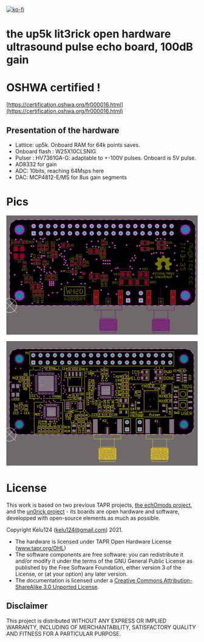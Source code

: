 [![ko-fi](https://www.ko-fi.com/img/githubbutton_sm.svg)](https://ko-fi.com/G2G81MT0G)

# the up5k lit3rick open hardware ultrasound pulse echo board, 100dB gain

# OSHWA certified ! 

[https://certification.oshwa.org/fr000016.html](https://certification.oshwa.org/fr000016.html)

## Presentation of the hardware

* Lattice: up5k. Onboard RAM for 64k points saves.
* Onboard flash : W25X10CLSNIG
* Pulser : HV7361GA-G: adaptable to +-100V pulses. Onboard is 5V pulse.
* AD8332 for gain
* ADC: 10bits, reaching 64Msps here
* DAC: MCP4812-E/MS for 8us gain segments

# Pics

![](/ice_bot.png)

![](/ice_top.png)

# License

This work is based on two previous TAPR projects, [the echOmods project](https://github.com/kelu124/echomods/), and the [un0rick project](https://github.com/kelu124/un0rick) - its boards are open hardware and software, developped with open-source elements as much as possible.

Copyright Kelu124 (kelu124@gmail.com) 2021.

* The hardware is licensed under TAPR Open Hardware License (www.tapr.org/OHL)
* The software components are free software: you can redistribute it and/or modify it under the terms of the GNU General Public License as published by the Free Software Foundation, either version 3 of the License, or (at your option) any later version.
* The documentation is licensed under a [Creative Commons Attribution-ShareAlike 3.0 Unported License](http://creativecommons.org/licenses/by-sa/3.0/).

## Disclaimer

This project is distributed WITHOUT ANY EXPRESS OR IMPLIED WARRANTY, INCLUDING OF MERCHANTABILITY, SATISFACTORY QUALITY AND FITNESS FOR A PARTICULAR PURPOSE. 

